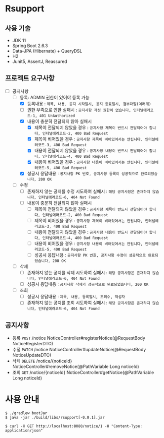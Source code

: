 # Rsupport

## 사용 기술

- JDK 11
- Spring Boot 2.6.3
- Data-JPA (Hibernate) + QueryDSL
- H2 
- Junit5, AssertJ, Reassured

## 프로젝트 요구사항

- [ ] 공지사항
    - [ ] 등록: ADMIN 권한이 있어야 등록 가능
        - [x] 등록내용 : `제목, 내용, 공지 시작일시, 공지 종료일시, 첨부파일(여러개)`
        - [ ] 권한 부족으로 인한 실패시 : `공지사항 작성 권한이 없습니다, 인터널에러코드-1, 401 UnAuthorized`
        - [x] 내용이 충분히 전달되지 않아 실패시
          - [x] 제목이 전달되지 않았을 경우 : `공지사항 제목이 반드시 전달되어야 합니다, 인터널에러코드-2, 400 Bad Request`
          - [x] 제목이 비어있을 경우 : `공지사항 제목이 비어있어서는 안됩니다. 인터널에러코드-3, 400 Bad Request`
          - [x] 내용이 전달되지 않았을 경우 : `공지사항 내용이 반드시 전달되어야 합니다, 인터널에러코드-4, 400 Bad Request`
          - [x] 내용이 비어있을 경우 : `공지사항 내용이 비어있어서는 안됩니다. 인터널에러코드-5, 400 Bad Request`
        - [x] 성공시 응답내용 : `공지사항 PK 번호, 공지사항 등록이 성공적으로 완료되었습니다, 200 OK`
    - [ ] 수정
        - [ ] 존재하지 않는 공지를 수정 시도하여 실패시 : `해당 공지사항은 존재하지 않습니다, 인터널에러코드-6, 404 Not Found`
        - [ ] 내용이 충분히 전달되지 않아 실패시
          - [ ] 제목이 전달되지 않았을 경우 : `공지사항 제목이 반드시 전달되어야 합니다, 인터널에러코드-2, 400 Bad Request`
          - [ ] 제목이 비어있을 경우 : `공지사항 제목이 비어있어서는 안됩니다, 인터널에러코드-3, 400 Bad Request`
          - [ ] 내용이 전달되지 않았을 경우 : `공지사항 내용이 반드시 전달되어야 합니다, 인터널에러코드-4, 400 Bad Request`
          - [ ] 내용이 비어있을 경우 : `공지사항 내용이 비어있어서는 안됩니다, 인터널에러코드-5, 400 Bad Request`
          - [ ] 성공시 응답내용 : `공지사항 PK 번호, 공지사항 수정이 성공적으로 완료되었습니다, 200 OK`
    - [ ] 삭제
        - [ ] 존재하지 않는 공지를 삭제 시도하여 실패시 : `해당 공지사항은 존재하지 않습니다, 인터널에러코드-6, 404 Not Found`
        - [ ] 성공시 응답내용 : `공지사항 삭제가 성공적으로 완료되었습니다, 200 OK`
    - [ ] 조회
        - [ ] 성공시 응답내용 : `제목, 내용, 등록일시, 조회수, 작성자`
        - [ ] 존재하지 않는 공지를 조회 시도하여 실패시 : `해당 공지사항은 존재하지 않습니다, 인터널에러코드-6, 404 Not Found`

## 공지사항

- 등록 `POST` /notice NoticeController#registerNotice(@RequestBody NoticeRegisterDTO)
- 수정 `PATCH` /notice NoticeController#updateNotice(@RequestBody NoticeUpdateDTO)
- 삭제 `DELETE` /notice/{noticeId} NoticeController#removeNotice(@PathVariable Long noticeId)
- 조회 `GET` /notice/{noticeId} NoticeController#getNotice(@PathVariable Long noticeId)

# 사용 안내
```shell
$ ./gradlew bootJar
$ java -jar ./build/libs/rsupport[-0.0.1].jar
```
```shell
$ curl -X GET http://localhost:8080/notice/1 -H "Content-Type: application/json"
```